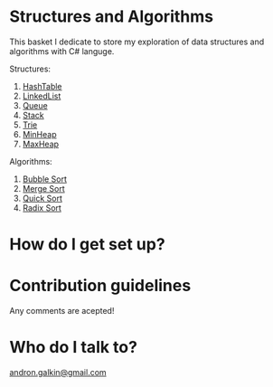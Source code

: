 # Structures and Algorithms
This basket I dedicate to store my exploration of data structures and algorithms with C# languge.

Structures:
1. [HashTable](../master/Lib/Structures/HashTable.cs)
2. [LinkedList](../master/Lib/Structures/LinkedList.cs)
3. [Queue](../master/Lib/Structures/Queue.cs)
4. [Stack](../master/Lib/Structures/Stack.cs)
5. [Trie](../master/Lib/Structures/Trie.cs)
6. [MinHeap](../master/Lib/Structures/MinHeap.cs)
7. [MaxHeap](../master/Lib/Structures/MaxHeap.cs)

Algorithms: 
1. [Bubble Sort](../master/Lib/Algorithms/BubbleSort.cs)
2. [Merge Sort](../master/Lib/Algorithms/MergeSort.cs)
3. [Quick Sort](../master/Lib/Algorithms/QuickSort.cs)
3. [Radix Sort](../master/Lib/Algorithms/RadixSort.cs)

# How do I get set up?

# Contribution guidelines
Any comments are acepted!

# Who do I talk to?
andron.galkin@gmail.com

